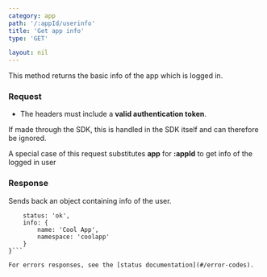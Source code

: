```yaml
---
category: app
path: '/:appId/userinfo'
title: 'Get app info'
type: 'GET'

layout: nil
---
```


This method returns the basic info of the app which is logged in.

### Request

* The headers must include a **valid authentication token**.

If made through the SDK, this is handled in the SDK itself and can therefore be ignored.

A special case of this request substitutes **app** for **:appId** to get info of the logged in user

### Response

Sends back an object containing info of the user.

```{
    status: 'ok',
    info: {
        name: 'Cool App',
        namespace: 'coolapp'
    }
}```

For errors responses, see the [status documentation](#/error-codes).
